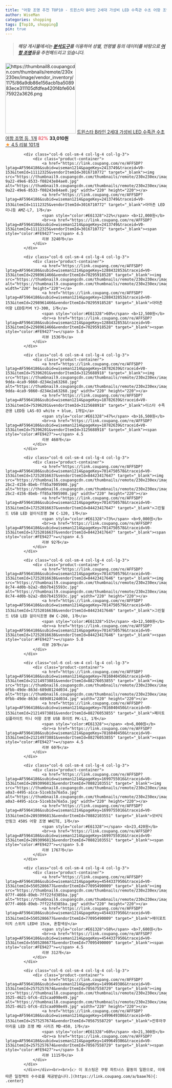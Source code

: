 ```yaml
---
title: "어항 조명 추천 TOP10 - 트윈스타 B라인 2세대 가성비 LED 수족관 수초 어항 조명 등, 1개"
author: WiseMan
categories: shopping
tags: [Top10, shopping]
pin: true
---
```


> ##### 해당 게시물에서는 [**분석도구**](https://itemscout.io/)를 이용하여 **성별**, **연령별** 등의 데이터를 바탕으로 [**어항 조명**](https://link.coupang.com/a/baae76)들을 추천해드리고 있습니다.
<div class="container"><div class="row">
            <div class="col-6 col-sm-4 col-lg-4 col-lg-3">
                <div class="product-container">
                    <a href="https://link.coupang.com/re/AFFSDP?lptag=AF5964186&subid=wiseman1214&pageKey=7627198154&traceid=V0-153&itemId=20234478499&vendorItemId=87323223241" target="_blank"><img src="https://thumbnail8.coupangcdn.com/thumbnails/remote/230x230ex/image/vendor_inventory/1175/86a9db86e156acb1ba508983ece311105dfdfea420f4bfe60475922a3626.png" alt="https://thumbnail8.coupangcdn.com/thumbnails/remote/230x230ex/image/vendor_inventory/1175/86a9db86e156acb1ba508983ece311105dfdfea420f4bfe60475922a3626.png" width="220" height="220"></a>
                    <a href="https://link.coupang.com/re/AFFSDP?lptag=AF5964186&subid=wiseman1214&pageKey=7627198154&traceid=V0-153&itemId=20234478499&vendorItemId=87323223241" target="_blank">트윈스타 B라인 2세대 가성비 LED 수족관 수초 어항 조명 등, 1개</a>
                    <span style="color:#E61328">82%</span> <b>33,010원</b>
                    <br><a href="https://link.coupang.com/re/AFFSDP?lptag=AF5964186&subid=wiseman1214&pageKey=7627198154&traceid=V0-153&itemId=20234478499&vendorItemId=87323223241" target="_blank"><span style="color:#FE9427">★</span> 4.5
                    리뷰 101개</a>
                </div>
            </div>
            
            <div class="col-6 col-sm-4 col-lg-4 col-lg-3">
                <div class="product-container">
                    <a href="https://link.coupang.com/re/AFFSDP?lptag=AF5964186&subid=wiseman1214&pageKey=2413749&traceid=V0-153&itemId=11112325&vendorItemId=3016710772" target="_blank"><img src="https://thumbnail9.coupangcdn.com/thumbnails/remote/230x230ex/image/product/image/vendoritem/2019/01/30/3016710772/12f81655-9a22-49e6-8533-f08243e84ae0.jpg" alt="https://thumbnail9.coupangcdn.com/thumbnails/remote/230x230ex/image/product/image/vendoritem/2019/01/30/3016710772/12f81655-9a22-49e6-8533-f08243e84ae0.jpg" width="220" height="220"></a>
                    <a href="https://link.coupang.com/re/AFFSDP?lptag=AF5964186&subid=wiseman1214&pageKey=2413749&traceid=V0-153&itemId=11112325&vendorItemId=3016710772" target="_blank">아마존 LED 미니등 AMZ-L7, 1개</a>
                    <span style="color:#E61328">22%</span> <b>12,000원</b>
                    <br><a href="https://link.coupang.com/re/AFFSDP?lptag=AF5964186&subid=wiseman1214&pageKey=2413749&traceid=V0-153&itemId=11112325&vendorItemId=3016710772" target="_blank"><span style="color:#FE9427">★</span> 4.5
                    리뷰 3240개</a>
                </div>
            </div>
            
            <div class="col-6 col-sm-4 col-lg-4 col-lg-3">
                <div class="product-container">
                    <a href="https://link.coupang.com/re/AFFSDP?lptag=AF5964186&subid=wiseman1214&pageKey=1288432853&traceid=V0-153&itemId=2298961466&vendorItemId=70295918528" target="_blank"><img src="https://thumbnail9.coupangcdn.com/thumbnails/remote/230x230ex/image/0820_amir_esrgan_inf40k_batch_1_max3k/ea04/61d0664faf717b39f9704fd2af894bc24242a75a181d52b522b7ea7ff000.jpg" alt="https://thumbnail9.coupangcdn.com/thumbnails/remote/230x230ex/image/0820_amir_esrgan_inf40k_batch_1_max3k/ea04/61d0664faf717b39f9704fd2af894bc24242a75a181d52b522b7ea7ff000.jpg" width="220" height="220"></a>
                    <a href="https://link.coupang.com/re/AFFSDP?lptag=AF5964186&subid=wiseman1214&pageKey=1288432853&traceid=V0-153&itemId=2298961466&vendorItemId=70295918528" target="_blank">아마존 어항 LED등커버 YJ-300, 1개</a>
                    <span style="color:#E61328">60%</span> <b>12,500원</b>
                    <br><a href="https://link.coupang.com/re/AFFSDP?lptag=AF5964186&subid=wiseman1214&pageKey=1288432853&traceid=V0-153&itemId=2298961466&vendorItemId=70295918528" target="_blank"><span style="color:#FE9427">★</span> 5.0
                    리뷰 1536개</a>
                </div>
            </div>
            
            <div class="col-6 col-sm-4 col-lg-4 col-lg-3">
                <div class="product-container">
                    <a href="https://link.coupang.com/re/AFFSDP?lptag=AF5964186&subid=wiseman1214&pageKey=18782639&traceid=V0-153&itemId=75396201&vendorItemId=3125688918" target="_blank"><img src="https://thumbnail9.coupangcdn.com/thumbnails/remote/230x230ex/image/product/image/vendoritem/2019/04/08/3125688918/967a346a-9dda-4ca9-9860-d234e2a63268.jpg" alt="https://thumbnail9.coupangcdn.com/thumbnails/remote/230x230ex/image/product/image/vendoritem/2019/04/08/3125688918/967a346a-9dda-4ca9-9860-d234e2a63268.jpg" width="220" height="220"></a>
                    <a href="https://link.coupang.com/re/AFFSDP?lptag=AF5964186&subid=wiseman1214&pageKey=18782639&traceid=V0-153&itemId=75396201&vendorItemId=3125688918" target="_blank">이스타 수족관용 LED등 LAS-03 white + blue, 1개입</a>
                    <span style="color:#E61328">47%</span> <b>16,500원</b>
                    <br><a href="https://link.coupang.com/re/AFFSDP?lptag=AF5964186&subid=wiseman1214&pageKey=18782639&traceid=V0-153&itemId=75396201&vendorItemId=3125688918" target="_blank"><span style="color:#FE9427">★</span> 4.5
                    리뷰 460개</a>
                </div>
            </div>
            
            <div class="col-6 col-sm-4 col-lg-4 col-lg-3">
                <div class="product-container">
                    <a href="https://link.coupang.com/re/AFFSDP?lptag=AF5964186&subid=wiseman1214&pageKey=7014750578&traceid=V0-153&itemId=17252016637&vendorItemId=84423417647" target="_blank"><img src="https://thumbnail6.coupangcdn.com/thumbnails/remote/230x230ex/image/retail/images/2022/12/22/13/6/f0cddb9c-2bc2-4156-8beb-ff85a7005908.jpg" alt="https://thumbnail6.coupangcdn.com/thumbnails/remote/230x230ex/image/retail/images/2022/12/22/13/6/f0cddb9c-2bc2-4156-8beb-ff85a7005908.jpg" width="220" height="220"></a>
                    <a href="https://link.coupang.com/re/AFFSDP?lptag=AF5964186&subid=wiseman1214&pageKey=7014750578&traceid=V0-153&itemId=17252016637&vendorItemId=84423417647" target="_blank">그린월드 USB LED 걸이식조명 3W C-120, 1개</a>
                    <span style="color:#E61328">73%</span> <b>9,000원</b>
                    <br><a href="https://link.coupang.com/re/AFFSDP?lptag=AF5964186&subid=wiseman1214&pageKey=7014750578&traceid=V0-153&itemId=17252016637&vendorItemId=84423417647" target="_blank"><span style="color:#FE9427">★</span> 4.5
                    리뷰 92개</a>
                </div>
            </div>
            
            <div class="col-6 col-sm-4 col-lg-4 col-lg-3">
                <div class="product-container">
                    <a href="https://link.coupang.com/re/AFFSDP?lptag=AF5964186&subid=wiseman1214&pageKey=7014750579&traceid=V0-153&itemId=17252016638&vendorItemId=84423417646" target="_blank"><img src="https://thumbnail9.coupangcdn.com/thumbnails/remote/230x230ex/image/retail/images/2022/12/22/13/2/68bc67d4-8c74-4d0b-b2a2-dbb7b415593c.jpg" alt="https://thumbnail9.coupangcdn.com/thumbnails/remote/230x230ex/image/retail/images/2022/12/22/13/2/68bc67d4-8c74-4d0b-b2a2-dbb7b415593c.jpg" width="220" height="220"></a>
                    <a href="https://link.coupang.com/re/AFFSDP?lptag=AF5964186&subid=wiseman1214&pageKey=7014750579&traceid=V0-153&itemId=17252016638&vendorItemId=84423417646" target="_blank">그린월드 USB LED 걸이식조명 8W C-260, 1개</a>
                    <span style="color:#E61328">51%</span> <b>12,500원</b>
                    <br><a href="https://link.coupang.com/re/AFFSDP?lptag=AF5964186&subid=wiseman1214&pageKey=7014750579&traceid=V0-153&itemId=17252016638&vendorItemId=84423417646" target="_blank"><span style="color:#FE9427">★</span> 5.0
                    리뷰 20개</a>
                </div>
            </div>
            
            <div class="col-6 col-sm-4 col-lg-4 col-lg-3">
                <div class="product-container">
                    <a href="https://link.coupang.com/re/AFFSDP?lptag=AF5964186&subid=wiseman1214&pageKey=7816040450&traceid=V0-153&itemId=21214973881&vendorItemId=88276053855" target="_blank"><img src="https://thumbnail6.coupangcdn.com/thumbnails/remote/230x230ex/image/retail/images/2024/01/05/11/1/b1508123-0fbb-49de-863d-689d0124d034.jpg" alt="https://thumbnail6.coupangcdn.com/thumbnails/remote/230x230ex/image/retail/images/2024/01/05/11/1/b1508123-0fbb-49de-863d-689d0124d034.jpg" width="220" height="220"></a>
                    <a href="https://link.coupang.com/re/AFFSDP?lptag=AF5964186&subid=wiseman1214&pageKey=7816040450&traceid=V0-153&itemId=21214973881&vendorItemId=88276053855" target="_blank">페이토 심플라이트 미니 어항 조명 USB 화이트 PK-L1, 1개</a>
                    <span style="color:#E61328"></span> <b>6,000원</b>
                    <br><a href="https://link.coupang.com/re/AFFSDP?lptag=AF5964186&subid=wiseman1214&pageKey=7816040450&traceid=V0-153&itemId=21214973881&vendorItemId=88276053855" target="_blank"><span style="color:#FE9427">★</span> 4.5
                    리뷰 60개</a>
                </div>
            </div>
            
            <div class="col-6 col-sm-4 col-lg-4 col-lg-3">
                <div class="product-container">
                    <a href="https://link.coupang.com/re/AFFSDP?lptag=AF5964186&subid=wiseman1214&pageKey=1699755016&traceid=V0-153&itemId=2893096813&vendorItemId=70882103551" target="_blank"><img src="https://thumbnail8.coupangcdn.com/thumbnails/remote/230x230ex/image/retail/images/2020/06/01/22/1/82055330-a0a3-4495-a1ca-51ceb3a76a5a.jpg" alt="https://thumbnail8.coupangcdn.com/thumbnails/remote/230x230ex/image/retail/images/2020/06/01/22/1/82055330-a0a3-4495-a1ca-51ceb3a76a5a.jpg" width="220" height="220"></a>
                    <a href="https://link.coupang.com/re/AFFSDP?lptag=AF5964186&subid=wiseman1214&pageKey=1699755016&traceid=V0-153&itemId=2893096813&vendorItemId=70882103551" target="_blank">모비딕 안핑크 450S 어항 조명 WHITE, 1개</a>
                    <span style="color:#E61328"></span> <b>23,420원</b>
                    <br><a href="https://link.coupang.com/re/AFFSDP?lptag=AF5964186&subid=wiseman1214&pageKey=1699755016&traceid=V0-153&itemId=2893096813&vendorItemId=70882103551" target="_blank"><span style="color:#FE9427">★</span> 5.0
                    리뷰 1767개</a>
                </div>
            </div>
            
            <div class="col-6 col-sm-4 col-lg-4 col-lg-3">
                <div class="product-container">
                    <a href="https://link.coupang.com/re/AFFSDP?lptag=AF5964186&subid=wiseman1214&pageKey=4544337950&traceid=V0-153&itemId=5505286677&vendorItemId=77095490009" target="_blank"><img src="https://thumbnail6.coupangcdn.com/thumbnails/remote/230x230ex/image/retail/images/2021/07/02/9/4/c57cbe26-077f-4666-89eb-7ff22fd385ba.jpg" alt="https://thumbnail6.coupangcdn.com/thumbnails/remote/230x230ex/image/retail/images/2021/07/02/9/4/c57cbe26-077f-4666-89eb-7ff22fd385ba.jpg" width="220" height="220"></a>
                    <a href="https://link.coupang.com/re/AFFSDP?lptag=AF5964186&subid=wiseman1214&pageKey=4544337950&traceid=V0-153&itemId=5505286677&vendorItemId=77095490009" target="_blank">에이포트 터치 스위치 LED바 15cm, 혼합색상</a>
                    <span style="color:#E61328">58%</span> <b>7,600원</b>
                    <br><a href="https://link.coupang.com/re/AFFSDP?lptag=AF5964186&subid=wiseman1214&pageKey=4544337950&traceid=V0-153&itemId=5505286677&vendorItemId=77095490009" target="_blank"><span style="color:#FE9427">★</span> 4.5
                    리뷰 312개</a>
                </div>
            </div>
            
            <div class="col-6 col-sm-4 col-lg-4 col-lg-3">
                <div class="product-container">
                    <a href="https://link.coupang.com/re/AFFSDP?lptag=AF5964186&subid=wiseman1214&pageKey=1499649386&traceid=V0-153&itemId=2575257674&vendorItemId=70567558729" target="_blank"><img src="https://thumbnail8.coupangcdn.com/thumbnails/remote/230x230ex/image/retail/images/2020/04/20/10/4/182a8dc8-3525-4621-bfc6-d15caa098e49.jpg" alt="https://thumbnail8.coupangcdn.com/thumbnails/remote/230x230ex/image/retail/images/2020/04/20/10/4/182a8dc8-3525-4621-bfc6-d15caa098e49.jpg" width="220" height="220"></a>
                    <a href="https://link.coupang.com/re/AFFSDP?lptag=AF5964186&subid=wiseman1214&pageKey=1499649386&traceid=V0-153&itemId=2575257674&vendorItemId=70567558729" target="_blank">칸후아쿠아리움 LED 조명 MD 시리즈 MD-450, 1개</a>
                    <span style="color:#E61328">60%</span> <b>21,300원</b>
                    <br><a href="https://link.coupang.com/re/AFFSDP?lptag=AF5964186&subid=wiseman1214&pageKey=1499649386&traceid=V0-153&itemId=2575257674&vendorItemId=70567558729" target="_blank"><span style="color:#FE9427">★</span> 5.0
                    리뷰 1115개</a>
                </div>
            </div>
            </div></div><br><br>[👉 이 포스팅은 쿠팡 파트너스 활동의 일환으로, 이에 따른 일정액의 수수료를 제공받습니다.](https://link.coupang.com/a/baae76){: .center}